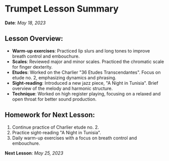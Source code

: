 # Trumpet Lesson Summary

**Date**: _May 18, 2023_

## Lesson Overview:

- **Warm-up exercises**: Practiced lip slurs and long tones to improve breath control and embouchure.
- **Scales**: Reviewed major and minor scales. Practiced the chromatic scale for finger dexterity.
- **Etudes**: Worked on the Charlier "36 Etudes Transcendantes". Focus on etude no. 2, emphasizing dynamics and phrasing.
- **Sight-reading**: Introduced a new jazz piece, "A Night in Tunisia". Brief overview of the melody and harmonic structure.
- **Technique**: Worked on high register playing, focusing on a relaxed and open throat for better sound production.

## Homework for Next Lesson:

1. Continue practice of Charlier etude no. 2.
2. Practice sight-reading "A Night in Tunisia".
3. Daily warm-up exercises with a focus on breath control and embouchure.

**Next Lesson**: _May 25, 2023_
